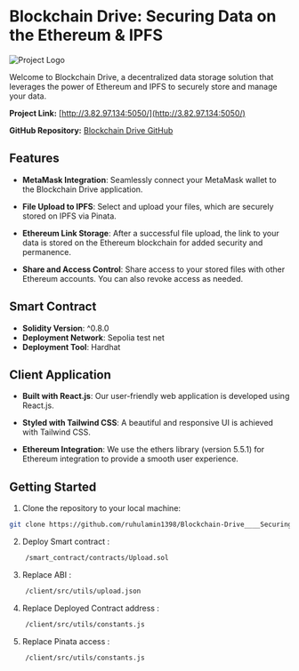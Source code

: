 # Blockchain Drive: Securing Data on the Ethereum & IPFS

![Project Logo](insert-your-logo-url-here)

Welcome to Blockchain Drive, a decentralized data storage solution that leverages the power of Ethereum and IPFS to securely store and manage your data.

**Project Link:** [http://3.82.97.134:5050/](http://3.82.97.134:5050/)

**GitHub Repository:** [Blockchain Drive GitHub](https://github.com/ruhulamin1398/Blockchain-Drive____Securing-Data-using-the-Ethereum-and-IPFS.git)

## Features

- **MetaMask Integration**: Seamlessly connect your MetaMask wallet to the Blockchain Drive application.

- **File Upload to IPFS**: Select and upload your files, which are securely stored on IPFS via Pinata.

- **Ethereum Link Storage**: After a successful file upload, the link to your data is stored on the Ethereum blockchain for added security and permanence.

- **Share and Access Control**: Share access to your stored files with other Ethereum accounts. You can also revoke access as needed.

## Smart Contract

- **Solidity Version**: ^0.8.0
- **Deployment Network**: Sepolia test net
- **Deployment Tool**: Hardhat

<!-- Our smart contract is built with the latest Solidity version and is deployed on the Sepolia test network using Hardhat for seamless Ethereum integration. -->

## Client Application

- **Built with React.js**: Our user-friendly web application is developed using React.js.

- **Styled with Tailwind CSS**: A beautiful and responsive UI is achieved with Tailwind CSS.

- **Ethereum Integration**: We use the ethers library (version 5.5.1) for Ethereum integration to provide a smooth user experience.

## Getting Started

1. Clone the repository to your local machine:

```bash
git clone https://github.com/ruhulamin1398/Blockchain-Drive____Securing-Data-using-the-Ethereum-and-IPFS.git
```
2. Deploy Smart contract :

```bash
    /smart_contract/contracts/Upload.sol
```
3. Replace ABI :

```bash
    /client/src/utils/upload.json
```
4. Replace Deployed Contract address :

```bash
    /client/src/utils/constants.js
```
5. Replace Pinata access :

```bash
    /client/src/utils/constants.js
```